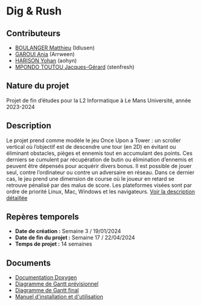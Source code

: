 # Dig & Rush

## Contributeurs
- [BOULANGER Matthieu](https://github.com/Idlusen) (Idlusen)
- [GAROUI Ania](https://github.com/Arrween) (Arrween)
- [HARISON Yohan](https://github.com/aohyn) (aohyn)
- [MPONDO TOUTOU Jacques-Gérard](https://github.com/stenfresh) (stenfresh)


## Nature du projet
Projet de fin d’études pour la L2 Informatique à Le Mans Université, année 2023-2024

## Description
Le projet prend comme modèle le jeu Once Upon a Tower : un scroller vertical où l’objectif est de descendre une tour (en 2D) en évitant ou éliminant obstacles, pièges et ennemis tout en accumulant des points. Ces derniers se cumulent par récupération de butin ou élimination d’ennemis et peuvent être dépensés pour acquérir divers bonus. Il est possible de jouer seul, contre l’ordinateur ou contre un adversaire en réseau. Dans ce dernier cas, le jeu prend une dimension de course où le joueur en retard se retrouve pénalisé par des malus de score. Les plateformes visées sont par ordre de priorité Linux, Mac, Windows et les navigateurs.
[Voir la description détaillée](https://github.com/Idlusen/projet_l2/blob/main/doc/description_d%C3%A9taill%C3%A9e.pdf)

## Repères temporels
- **Date de création :** Semaine 3 / 19/01/2024
- **Date de fin du projet :** Semaine 17 / 22/04/2024
- **Temps de projet :** 14 semaines

## Documents
- [Documentation Doxygen](http://web-info.univ-lemans.fr/~s123690/doxygen_dignrush/)
- [Diagramme de Gantt prévisionnel](https://docs.google.com/spreadsheets/d/1yqPa0xnbJtAbjkza44KRbA65_0DE_FV-rZELULHcHd0/)
- [Diagramme de Gantt final](https://docs.google.com/spreadsheets/d/1t6jaYUC9uxRnEXo5BzlEHTK3D8tdjiQF/edit#gid=323358893/)
- [Manuel d'installation et d'utilisation](https://drive.google.com/drive/u/0/folders/1x9TEVcyxAcTyXzYxgOkeSghSZLmmKsb5) 

